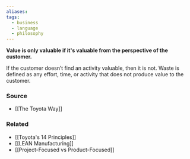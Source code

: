```yaml
---
aliases: 
tags:
  - business
  - language
  - philosophy
---
```

**Value is only valuable if it's valuable from the perspective of the customer.**

If the customer doesn’t find an activity valuable, then it is not. Waste is defined as any effort, time, or activity that does not produce value to the customer.

### Source
- [[The Toyota Way]]

### Related
- [[Toyota's 14 Principles]]
- [[LEAN Manufacturing]]
- [[Project-Focused vs Product-Focused]]